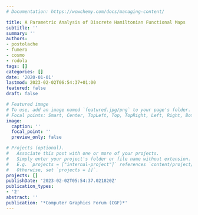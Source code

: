 ```yaml
---
# Documentation: https://wowchemy.com/docs/managing-content/

title: A Parametric Analysis of Discrete Hamiltonian Functional Maps
subtitle: ''
summary: ''
authors:
- postolache
- fumero
- cosmo
- rodola
tags: []
categories: []
date: '2020-01-01'
lastmod: 2023-02-02T06:54:37+01:00
featured: false
draft: false

# Featured image
# To use, add an image named `featured.jpg/png` to your page's folder.
# Focal points: Smart, Center, TopLeft, Top, TopRight, Left, Right, BottomLeft, Bottom, BottomRight.
image:
  caption: ''
  focal_point: ''
  preview_only: false

# Projects (optional).
#   Associate this post with one or more of your projects.
#   Simply enter your project's folder or file name without extension.
#   E.g. `projects = ["internal-project"]` references `content/project/deep-learning/index.md`.
#   Otherwise, set `projects = []`.
projects: []
publishDate: '2023-02-02T05:54:37.021820Z'
publication_types:
- '2'
abstract: ''
publication: '*Computer Graphics Forum (CGF)*'
---
```

